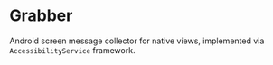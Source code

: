 # Grabber

Android screen message collector for native views, implemented via `AccessibilityService` framework.
